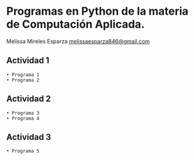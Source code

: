 #  Programas en Python de la materia de Computación Aplicada.

Melissa Mireles Esparza
melissaesparza846@gmail.com

## Actividad 1
    • Programa 1
    • Programa 2

## Actividad 2
    • Programa 3
    • Programa 4

## Actividad 3
    • Programa 5
    

    
